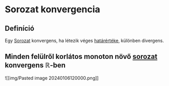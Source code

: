 # Sorozat konvergencia

## Definíció
Egy [Sorozat](sorozat.md) konvergens, ha létezik véges [határértéke](sorozat-hatarerteke.md), különben divergens.

## Minden felülről korlátos monoton növő [sorozat](sorozat.md) konvergens $\mathbb{R}$-ben
![[img/Pasted image 20240106120000.png]]
